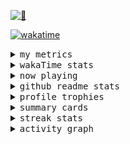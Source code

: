 [![🐙](https://hits.seeyoufarm.com/api/count/incr/badge.svg?url=https%3A%2F%2Fgithub.com%2Fktnkk%2Fhit-counter&count_bg=%23070707&title_bg=%23070707&icon=&icon_color=%23E7E7E7&title=visitors&edge_flat=true)](https://hits.seeyoufarm.com)

[![wakatime](https://wakatime.com/badge/user/43ee8060-219a-4cc8-b7a0-9a681ab5a8a7.svg)](https://wakatime.com/@43ee8060-219a-4cc8-b7a0-9a681ab5a8a7)

<details>
  <summary> <samp>my metrics</samp></summary>
  
  <br>
  
 ![🐳](https://github.com/kkhys/kkhys/blob/main/github-metrics.svg)
  
  ***
</details>

<details>
  <summary> <samp>wakaTime stats</samp></summary>
  
  <br>
  
<!--START_SECTION:waka-->
![Code Time](http://img.shields.io/badge/Code%20Time-1%2C081%20hrs%2021%20mins-blue)

**🐱 My GitHub Data** 

> 📦 5.0 MB Used in GitHub's Storage 
 > 
> 🏆 2,636 Contributions in the Year 2023
 > 
> 💼 Opted to Hire
 > 
> 📜 3 Public Repositories 
 > 
> 🔑 56 Private Repositories 
 > 
**I'm an Early 🐤** 

```text
🌞 Morning                11003 commits       ███████████░░░░░░░░░░░░░░   42.73 % 
🌆 Daytime                6103 commits        ██████░░░░░░░░░░░░░░░░░░░   23.70 % 
🌃 Evening                7372 commits        ███████░░░░░░░░░░░░░░░░░░   28.63 % 
🌙 Night                  1273 commits        █░░░░░░░░░░░░░░░░░░░░░░░░   04.94 % 
```
📅 **I'm Most Productive on Monday** 

```text
Monday                   4801 commits        █████░░░░░░░░░░░░░░░░░░░░   18.64 % 
Tuesday                  4293 commits        ████░░░░░░░░░░░░░░░░░░░░░   16.67 % 
Wednesday                4445 commits        ████░░░░░░░░░░░░░░░░░░░░░   17.26 % 
Thursday                 4169 commits        ████░░░░░░░░░░░░░░░░░░░░░   16.19 % 
Friday                   4412 commits        ████░░░░░░░░░░░░░░░░░░░░░   17.13 % 
Saturday                 1839 commits        ██░░░░░░░░░░░░░░░░░░░░░░░   07.14 % 
Sunday                   1792 commits        ██░░░░░░░░░░░░░░░░░░░░░░░   06.96 % 
```


📊 **This Week I Spent My Time On** 

```text
🕑︎ Time Zone: Asia/Tokyo

💬 Programming Languages: 
Other                    32 hrs 38 mins      ████████████████░░░░░░░░░   62.63 % 
TypeScript               11 hrs 37 mins      ██████░░░░░░░░░░░░░░░░░░░   22.31 % 
Java                     2 hrs 38 mins       █░░░░░░░░░░░░░░░░░░░░░░░░   05.07 % 
JavaScript               1 hr 20 mins        █░░░░░░░░░░░░░░░░░░░░░░░░   02.59 % 
HTML                     54 mins             ░░░░░░░░░░░░░░░░░░░░░░░░░   01.73 % 

🔥 Editors: 
Chrome                   32 hrs 38 mins      ████████████████░░░░░░░░░   62.63 % 
IntelliJ                 19 hrs 3 mins       █████████░░░░░░░░░░░░░░░░   36.58 % 
RubyMine                 24 mins             ░░░░░░░░░░░░░░░░░░░░░░░░░   00.80 % 

💻 Operating System: 
Mac                      52 hrs 7 mins       █████████████████████████   100.00 % 
```


 Last Updated on 2023/07/11 18:43:54 UTC
<!--END_SECTION:waka-->
  
  ***
</details>


<details>
  <summary> <samp>now playing</samp></summary>
  
  <br>
 
 [![🐟](https://spotify-github-profile.vercel.app/api/view?uid=31ryofms4dnv7mrohhepo4c4zgqu&cover_image=true&theme=default&show_offline=false&background_color=121212&bar_color=53b14f&bar_color_cover=false)](https://open.spotify.com/user/31ryofms4dnv7mrohhepo4c4zgqu)
  
  ***
</details>

<details>
  <summary> <samp>github readme stats</samp></summary>
  
  <br>
  
 <p align="left"> 
  <img alt="🐠" src="https://github-readme-stats.vercel.app/api?username=kkhys&count_private=true&show_icons=true&theme=dark&include_all_commits=true" />
  <img alt="🐟" src="https://github-readme-stats.vercel.app/api/top-langs/?username=kkhys&layout=compact&theme=dark&langs_count=10&hide=HTML,CSS,SCSS" />
</p>
  
  ***
</details>

<details>
  <summary> <samp>profile trophies</samp></summary>
  
  <br>
  
  [![🐬](https://github-profile-trophy.vercel.app/?username=kkhys&rank=SECRET,SSS,SS,S,AAA,AA,A&theme=darkhub&row=1&margin-w=10&no-bg=true)](https://github.com/ryo-ma/github-profile-trophy)
  
  ***
</details>

<details>
  <summary> <samp>summary cards</samp></summary>
  
  <br>
  
  ![🐋](https://github-profile-summary-cards.vercel.app/api/cards/profile-details?username=kkhys&theme=github_dark)
  ![🦑](https://github-profile-summary-cards.vercel.app/api/cards/repos-per-language?username=kkhys&theme=github_dark)
  ![🦭](https://github-profile-summary-cards.vercel.app/api/cards/most-commit-language?username=kkhys&theme=github_dark)
  ![🦀](https://github-profile-summary-cards.vercel.app/api/cards/stats?username=kkhys&theme=github_dark)
  ![🦈](https://github-profile-summary-cards.vercel.app/api/cards/productive-time?username=kkhys&theme=github_dark)
  
  ***
</details>

<details>
  <summary> <samp>streak stats</samp></summary>
  
  <br>
  
  [![🐠](http://github-readme-streak-stats.herokuapp.com?user=kkhys&theme=dark)](https://git.io/streak-stats)
  
  ***
</details>

<details>
  <summary> <samp>activity graph</samp></summary>
  
  <br>
  
  [![🐡](https://github-readme-activity-graph.cyclic.app/graph?username=kkhys&theme=xcode)](https://github.com/ashutosh00710/github-readme-activity-graph)
  
  ***
</details>
